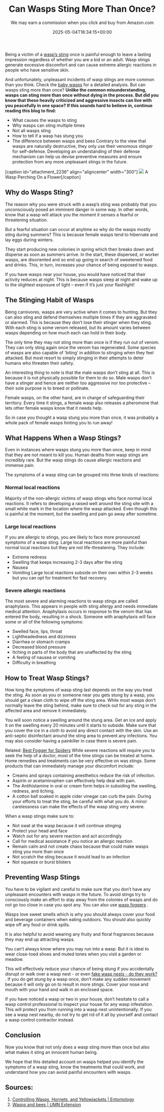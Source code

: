 ﻿---
author: We may earn a commission when you click and buy from Amazon.com
layout: post
title: Can Wasps Sting More Than Once?
date: '2025-05-04T16:34:15+00:00'
categories:
- Guide
- Wasps
tags: []
slug: /can-wasps-sting-more-than-once/
lastmod: 2025-05-07T12:21:26+03:00
---

Being a victim of a
[wasp’s sting](https://en.wikipedia.org/wiki/Stinger)
once is painful enough to leave a lasting impression regardless of whether you are a kid or an adult. Wasp stings generate excessive discomfort and can cause extreme allergic reactions in people who have sensitive skin.

And unfortunately, unpleasant incidents of wasp stings are more common than you think. Check the
[baby wasps](https://pestpolicy.com/baby-wasp/)
for a detailed analysis. But can wasps sting more than once?
**Unlike the common misunderstanding, wasps can sting more than once without dying in the process. But did you know that these heavily criticized and aggressive insects can live with you peacefully in one space? If this sounds hard to believe in, continue reading this blog to find:**
- What causes the wasps to sting
- Why wasps can sting multiple times
- Not all wasps sting
- How to tell if a wasp has stung you
- The difference between wasps and bees
Contrary to the view that wasps are naturally destructive, they only use their venomous stinger for self-defense. Developing an understanding of their defense mechanism can help us devise preventive measures and ensure protection from any more unpleasant stings in the future.

[caption id="attachment_2236" align="aligncenter" width="300"]
![](/assets/img/img/)
A Wasp Perching On a Flower[/caption]
## Why do Wasps Sting?
The reason why you were struck with a wasp’s sting was probably that you unconsciously posed an imminent danger in some way. In other words, know that a wasp will attack you the moment it senses a fearful or threatening situation.

But a fearful situation can occur at anytime so why do the wasps mostly sting during summers? This is because female wasps tend to hibernate and lay eggs during winters.

They start producing new colonies in spring which then breaks down and disperse as soon as summers arrive. In the start, these dispersed, or worker wasps, are disoriented and so end up going in search of sweetened food and drinks. This, in turn, increases your chance of being exposed to wasps.

If you have wasps near your house, you would have noticed that their activity reduces at night. This is because wasps sleep at night and wake up to the slightest exposure of light – even if it’s just your flashlight!
## The Stinging Habit of Wasps
Being carnivores, wasps are very active when it comes to hunting. But they can also sting and defend themselves multiple times if they are aggravated or alarmed. This is because they don’t lose their stinger when they sting. With each sting is some venom released, but its amount varies between wasps depending on how much each can hold in their body.

The only time they may not sting more than once is if they run out of venom. They can only sting again once the venom has regenerated. Some species of wasps are also capable of ‘biting’ in addition to stinging when they feel attacked. But most resort to simply stinging in their attempts to deter humans who threaten their safety.

An interesting thing to note is that the male wasps don’t sting at all. This is because it is not physically possible for them to do so. Male wasps don’t have a stinger and hence are neither too aggressive nor too protective – their sole purpose is to breed or pollinate.

Female wasps, on the other hand, are in charge of safeguarding their territory. Every time it stings, a female wasp also releases a pheromone that lets other female wasps know that it needs help.

So in case you thought a wasp stung you more than once, it was probably a whole pack of female wasps hinting you to run away!
## What Happens When a Wasp Stings?
Even in instances where wasps stung you more than once, keep in mind that they are not meant to kill you. Human deaths from wasp stings are incredibly rare. But the wasp stings do cause allergic reactions and immense pain.

The symptoms of a wasp sting can be grouped into three kinds of reactions:
### Normal local reactions
Majority of the non-allergic victims of wasp stings who face normal local reactions. It refers to developing a raised welt around the sting site with a small white mark in the location where the wasp attacked. Even though this is painful at the moment, but the swelling and pain go away after sometime.
### Large local reactions
If you are allergic to stings, you are likely to face more pronounced symptoms of a wasp sting. Large local reactions are more painful than normal local reactions but they are not life-threatening. They include:
- Extreme redness
- Swelling that keeps increasing 2-3 days after the sting
- Nausea
- Vomiting
Large local reactions subside on their own within 2-3 weeks but you can opt for treatment for fast recovery.
### Severe allergic reactions
The most severe and alarming reactions to wasp stings are called anaphylaxis. This appears in people with sting allergy and needs immediate medical attention. Anaphylaxis occurs in response to the venom that has entered the body, resulting in a shock. Someone with anaphylaxis will face some or all of the following symptoms:
- Swelled face, lips, throat
- Lightheadedness and dizziness
- Diarrhea or stomach cramps
- Decreased blood pressure
- Itching in parts of the body that are unaffected by the sting
- A feeling of nausea or vomiting
- Difficulty in breathing
## How to Treat Wasp Stings?
How long the symptoms of wasp sting last depends on the way you treat the sting. As soon as you or someone near you gets stung by a wasp, you should get a clean cloth to wipe off the sting area. While most wasps don’t normally leave the sting behind, make sure to check out for any sting in the affected area and remove it immediately.

You will soon notice a swelling around the stung area. Get an ice and apply it on the swelling every 20 minutes until it starts to subside. Make sure that you cover the ice in a cloth to avoid any direct contact with the skin. Use an anti-septic disinfectant around the sting area to prevent any infections. You may also consider having a painkiller in case there is severe pain.

Related:
[Best Fogger for Spiders](https://pestpolicy.com/best-fogger-for-spiders/)
While severe reactions will require you to seek the help of a doctor, most of the time stings can be treated at home. Home remedies and treatments can be very effective on was stings. Some products that can immediately manage your discomfort include:
- Creams and sprays containing anesthetics reduce the risk of infection.
- Aspirin or acetaminophen can effectively help deal with pain.
- The Antihistamine in oral or cream form helps in subsiding the swelling, redness, and itching.
- A cotton ball soaked in apple cider vinegar can curb the pain.
During your efforts to treat the sting, be careful with what you do. A minor carelessness can make the effects of the wasp sting very severe.

When a wasp stings make sure to:
- Not swat at the wasp because it will continue stinging
- Protect your head and face
- Watch out for any severe reaction and act accordingly
- Call for medical assistance if you notice an allergic reaction
- Remain calm and not create chaos because that could make wasps sting you more than once
- Not scratch the sting because it would lead to an infection
- Not squeeze or burst blisters
## Preventing Wasp Stings
You have to be vigilant and careful to make sure that you don’t have any unpleasant encounters with wasps in the future. To avoid stings try to consciously make an effort to stay away from the colonies of wasps and do not go too close in case you spot any. You can also use
[wasp foggers](https://pestpolicy.com/best-wasp-fogger/)
.

Wasps love sweet smells which is why you should always cover your food and beverage containers when eating outdoors. You should also quickly wipe off any food or drink spills.

It is also helpful to avoid wearing any fruity and floral fragrances because they may end up attracting wasps.

You can’t always know where you may run into a wasp. But it is ideal to wear close-toed shoes and muted tones when you visit a garden or meadow.

This will effectively reduce your chance of being stung if you accidentally disrupt or walk over a wasp nest - or even
[fake wasp nests - do they work?](https://pestpolicy.com/do-fake-wasps-nests-work/)
. If you do get stung by a wasp once, don’t make any sudden movement because it will only go on to result in more stings. Cover your nose and mouth with your hand and walk in an enclosed space.

If you have noticed a wasp or two in your house, don’t hesitate to call a wasp control professional to inspect your house for any wasp infestation. This will protect you from running into a wasp nest unintentionally. If you see a wasp nest nearby, do not try to get rid of it all by yourself and contact a wasp control contractor instead.
## Conclusion
Now you know that not only does a wasp sting more than once but also what makes it sting an innocent human being.

We hope that this detailed account on wasps helped you identify the symptoms of a wasp sting, know the treatments that could work, and understand how you can avoid painful encounters with wasps.
## Sources:
1. [Controlling Wasps, Hornets, and Yellowjackets | Entomology](https://entomology.ca.uky.edu/ef620)
2. [Wasps and bees | UMN Extension](https://extension.umn.edu/insects-infest-homes/wasps-and-bees)